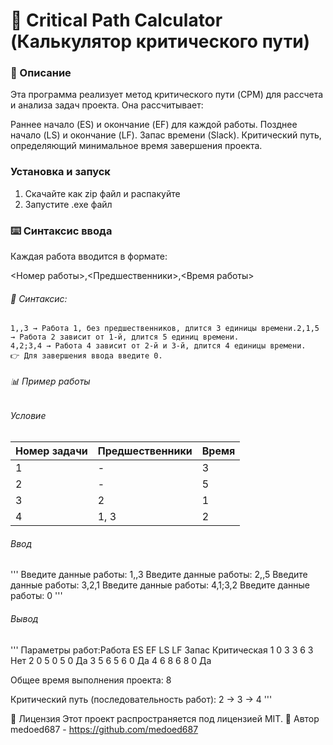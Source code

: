 # 📌 Critical Path Calculator (Калькулятор критического пути)
### 📖 Описание
Эта программа реализует метод критического пути (CPM) для рассчета и анализа задач проекта. Она рассчитывает:

Раннее начало (ES) и окончание (EF) для каждой работы.
Позднее начало (LS) и окончание (LF).
Запас времени (Slack).
Критический путь, определяющий минимальное время завершения проекта.
### Установка и запуск
1. Cкачайте как zip файл и распакуйте
2. Запустите .exe файл

### ⌨️ Синтаксис ввода
Каждая работа вводится в формате:

<Номер работы>,<Предшественники>,<Время работы>

###### 📌 Синтаксис:
```
1,,3 → Работа 1, без предшественников, длится 3 единицы времени.2,1,5 → Работа 2 зависит от 1-й, длится 5 единиц времени.
4,2;3,4 → Работа 4 зависит от 2-й и 3-й, длится 4 единицы времени.
👉 Для завершения ввода введите 0.
```
###### 📊 Пример работы
###### Условие
| Номер задачи | Предшественники | Время |
| ------------ | --------------- | ----- |
| 1            | -               | 3     |
| 2            | -               | 5     |
| 3            | 2               | 1     |
| 4            | 1, 3            | 2     |
###### Ввод
'''
Введите данные работы: 1,,3
Введите данные работы: 2,,5
Введите данные работы: 3,2,1
Введите данные работы: 4,1;3,2
Введите данные работы: 0
'''
###### Вывод
'''
Параметры работ:Работа   ES   EF   LS   LF  Запас  Критическая
     1    0    3    3    6      3          Нет
     2    0    5    0    5      0           Да
     3    5    6    5    6      0           Да
     4    6    8    6    8      0           Да

Общее время выполнения проекта: 8

Критический путь (последовательность работ):
2 -> 3 -> 4
'''

📜 Лицензия
Этот проект распространяется под лицензией MIT.
👤 Автор
medoed687 - https://github.com/medoed687
